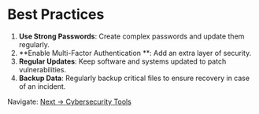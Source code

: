 # Best Practices
1. **Use Strong Passwords**: Create complex passwords and update them regularly.
2. **Enable Multi-Factor Authentication **: Add an extra layer of security.
3. **Regular Updates**: Keep software and systems updated to patch vulnerabilities.
4. **Backup Data**: Regularly backup critical files to ensure recovery in case of an incident.

Navigate: [Next → Cybersecurity Tools](tools.md)
